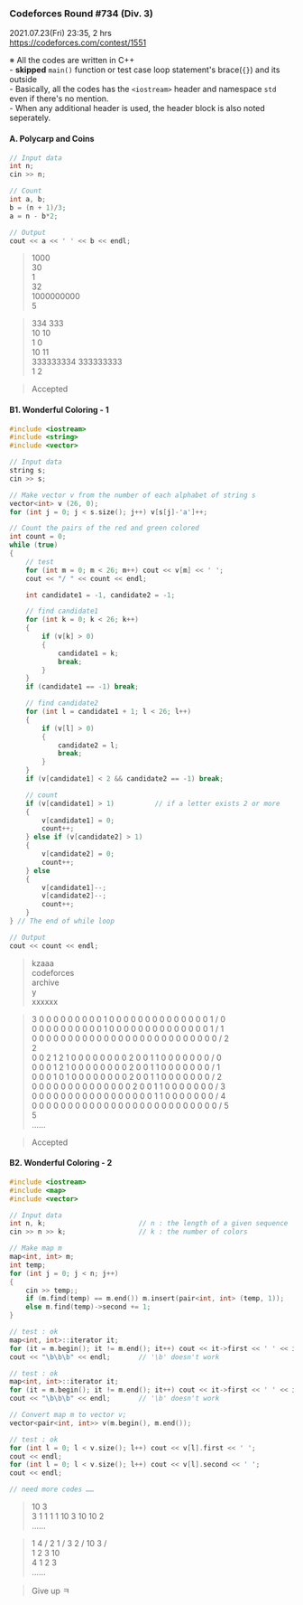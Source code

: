 ### Codeforces Round #734 (Div. 3)

2021.07.23(Fri) 23:35, 2 hrs  
https://codeforces.com/contest/1551

※ All the codes are written in C++  
    - **skipped** `main()` function or test case loop statement's brace(`{}`) and its outside  
    - Basically, all the codes has the `<iostream>` header and namespace `std` even if there's no mention.  
    - When any additional header is used, the header block is also noted seperately.


#### A. Polycarp and Coins

```cpp
// Input data
int n;
cin >> n;

// Count
int a, b;
b = (n + 1)/3;
a = n - b*2;

// Output
cout << a << ' ' << b << endl;
```

> 1000  
> 30  
> 1  
> 32  
> 1000000000  
> 5

> 334 333  
> 10 10  
> 1 0  
> 10 11  
> 333333334 333333333  
> 1 2

> Accepted


#### B1. Wonderful Coloring - 1

```cpp
#include <iostream>
#include <string>
#include <vector>
```

```cpp
// Input data
string s;
cin >> s;

// Make vector v from the number of each alphabet of string s
vector<int> v (26, 0);
for (int j = 0; j < s.size(); j++) v[s[j]-'a']++;

// Count the pairs of the red and green colored
int count = 0;
while (true)
{
    // test
    for (int m = 0; m < 26; m++) cout << v[m] << ' ';
    cout << "/ " << count << endl;

    int candidate1 = -1, candidate2 = -1;

    // find candidate1
    for (int k = 0; k < 26; k++)
    {
        if (v[k] > 0)
        {
            candidate1 = k;
            break;
        }
    }
    if (candidate1 == -1) break;

    // find candidate2
    for (int l = candidate1 + 1; l < 26; l++)
    {
        if (v[l] > 0)
        {
            candidate2 = l;
            break;
        }
    }
    if (v[candidate1] < 2 && candidate2 == -1) break;

    // count
    if (v[candidate1] > 1)          // if a letter exists 2 or more
    {
        v[candidate1] = 0;
        count++;
    } else if (v[candidate2] > 1)
    {
        v[candidate2] = 0;
        count++;
    } else
    {
        v[candidate1]--;
        v[candidate2]--;
        count++;
    }
} // The end of while loop

// Output
cout << count << endl;
```

> kzaaa  
> codeforces  
> archive  
> y  
> xxxxxx

> 3 0 0 0 0 0 0 0 0 0 1 0 0 0 0 0 0 0 0 0 0 0 0 0 0 1 / 0  
> 0 0 0 0 0 0 0 0 0 0 1 0 0 0 0 0 0 0 0 0 0 0 0 0 0 1 / 1  
> 0 0 0 0 0 0 0 0 0 0 0 0 0 0 0 0 0 0 0 0 0 0 0 0 0 0 / 2  
> 2  
> 0 0 2 1 2 1 0 0 0 0 0 0 0 0 2 0 0 1 1 0 0 0 0 0 0 0 / 0  
> 0 0 0 1 2 1 0 0 0 0 0 0 0 0 2 0 0 1 1 0 0 0 0 0 0 0 / 1  
> 0 0 0 1 0 1 0 0 0 0 0 0 0 0 2 0 0 1 1 0 0 0 0 0 0 0 / 2  
> 0 0 0 0 0 0 0 0 0 0 0 0 0 0 2 0 0 1 1 0 0 0 0 0 0 0 / 3  
> 0 0 0 0 0 0 0 0 0 0 0 0 0 0 0 0 0 1 1 0 0 0 0 0 0 0 / 4  
> 0 0 0 0 0 0 0 0 0 0 0 0 0 0 0 0 0 0 0 0 0 0 0 0 0 0 / 5  
> 5  
> ……

> Accepted


#### B2. Wonderful Coloring - 2

```cpp
#include <iostream>
#include <map>
#include <vector>
```

```cpp
// Input data
int n, k;                       // n : the length of a given sequence
cin >> n >> k;                  // k : the number of colors
```

```cpp
// Make map m
map<int, int> m;
int temp;
for (int j = 0; j < n; j++)
{
    cin >> temp;;
    if (m.find(temp) == m.end()) m.insert(pair<int, int> (temp, 1));
    else m.find(temp)->second += 1;
}

// test : ok
map<int, int>::iterator it;
for (it = m.begin(); it != m.end(); it++) cout << it->first << ' ' << it->second << " / ";
cout << "\b\b\b" << endl;       // '\b' doesn't work
```

```cpp
// test : ok
map<int, int>::iterator it;
for (it = m.begin(); it != m.end(); it++) cout << it->first << ' ' << it->second << " / ";
cout << "\b\b\b" << endl;       // '\b' doesn't work

// Convert map m to vector v;
vector<pair<int, int>> v(m.begin(), m.end());

// test : ok
for (int l = 0; l < v.size(); l++) cout << v[l].first << ' ';
cout << endl;        
for (int l = 0; l < v.size(); l++) cout << v[l].second << ' ';
cout << endl;
```

```cpp
// need more codes ……
```

> 10 3  
> 3 1 1 1 1 10 3 10 10 2  
> ……

> 1 4 / 2 1 / 3 2 / 10 3 /  
> 1 2 3 10  
> 4 1 2 3  
> ……

> Give up ㅋ